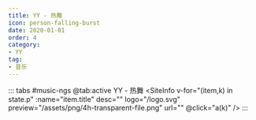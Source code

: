 ```yaml
---
title: YY - 热舞
icon: person-falling-burst
date: 2020-01-01
order: 4
category:
- YY
tag:
- 音乐
---
```


<ArtPlayer :src="state.src" :config="mpConfig(state.p)" />

::: tabs #music-ngs
@tab:active YY - 热舞
<SiteInfo v-for="(item,k) in state.p" :name="item.title" desc="" logo="/logo.svg" preview="/assets/png/4h-transparent-file.png" url=""
  @click="a(k)" />
:::

<script setup>
  import { mpConfig } from '@act'
  import { useStorage } from '@vueuse/core'
  import { onMounted } from "vue";
  const state = useStorage(
    "yy-rw",
    {
      p: [],
      src: "",
    }
  )

  onMounted(async () => {
    await a(0)
  });
  const a = async (key) => {
    const data = await (await fetch("https://cfss.cc/Qs/yy.php?vid=33559944&x=2&p=1")).json();
    state.value.p = data.map((red) => {
      return {
        title: red.label,
        vod_pic: red.tp,
        url: red.src,
      };
    });
    state.value.src = data[key].src
  }

</script>